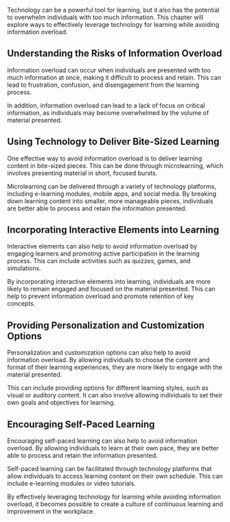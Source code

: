 
Technology can be a powerful tool for learning, but it also has the potential to overwhelm individuals with too much information. This chapter will explore ways to effectively leverage technology for learning while avoiding information overload.

Understanding the Risks of Information Overload
-----------------------------------------------

Information overload can occur when individuals are presented with too much information at once, making it difficult to process and retain. This can lead to frustration, confusion, and disengagement from the learning process.

In addition, information overload can lead to a lack of focus on critical information, as individuals may become overwhelmed by the volume of material presented.

Using Technology to Deliver Bite-Sized Learning
-----------------------------------------------

One effective way to avoid information overload is to deliver learning content in bite-sized pieces. This can be done through microlearning, which involves presenting material in short, focused bursts.

Microlearning can be delivered through a variety of technology platforms, including e-learning modules, mobile apps, and social media. By breaking down learning content into smaller, more manageable pieces, individuals are better able to process and retain the information presented.

Incorporating Interactive Elements into Learning
------------------------------------------------

Interactive elements can also help to avoid information overload by engaging learners and promoting active participation in the learning process. This can include activities such as quizzes, games, and simulations.

By incorporating interactive elements into learning, individuals are more likely to remain engaged and focused on the material presented. This can help to prevent information overload and promote retention of key concepts.

Providing Personalization and Customization Options
---------------------------------------------------

Personalization and customization options can also help to avoid information overload. By allowing individuals to choose the content and format of their learning experiences, they are more likely to engage with the material presented.

This can include providing options for different learning styles, such as visual or auditory content. It can also involve allowing individuals to set their own goals and objectives for learning.

Encouraging Self-Paced Learning
-------------------------------

Encouraging self-paced learning can also help to avoid information overload. By allowing individuals to learn at their own pace, they are better able to process and retain the information presented.

Self-paced learning can be facilitated through technology platforms that allow individuals to access learning content on their own schedule. This can include e-learning modules or video tutorials.

By effectively leveraging technology for learning while avoiding information overload, it becomes possible to create a culture of continuous learning and improvement in the workplace.
